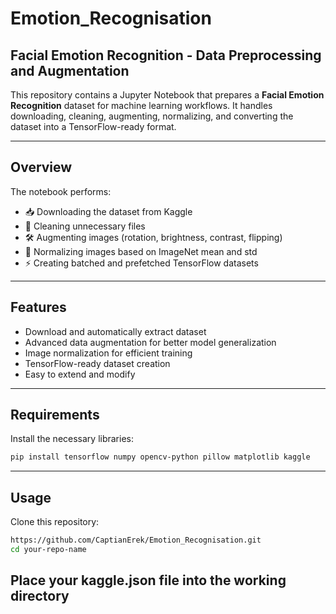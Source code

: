 # Emotion_Recognisation

## Facial Emotion Recognition - Data Preprocessing and Augmentation

This repository contains a Jupyter Notebook that prepares a **Facial Emotion Recognition** dataset for machine learning workflows. It handles downloading, cleaning, augmenting, normalizing, and converting the dataset into a TensorFlow-ready format.

---

## Overview

The notebook performs:

- 📥 Downloading the dataset from Kaggle
- 🧹 Cleaning unnecessary files
- 🛠️ Augmenting images (rotation, brightness, contrast, flipping)
- 📏 Normalizing images based on ImageNet mean and std
- ⚡ Creating batched and prefetched TensorFlow datasets

---

## Features

- Download and automatically extract dataset
- Advanced data augmentation for better model generalization
- Image normalization for efficient training
- TensorFlow-ready dataset creation
- Easy to extend and modify

---

## Requirements

Install the necessary libraries:

```bash
pip install tensorflow numpy opencv-python pillow matplotlib kaggle
```
---
## Usage
Clone this repository:
```bash
https://github.com/CaptianErek/Emotion_Recognisation.git
cd your-repo-name
```
Place your kaggle.json file into the working directory
---
